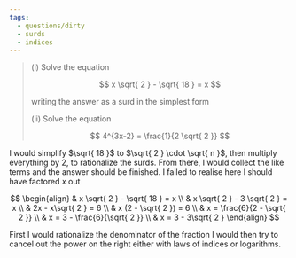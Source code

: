 ```yaml
---
tags:
  - questions/dirty
  - surds
  - indices
---
```


> (i) Solve the equation
> 
> $$
> x \sqrt{ 2 } - \sqrt{ 18 } = x
> $$
> 
> writing the answer as a surd in the simplest form
> 
> (ii) Solve the equation
> 
> $$
> 4^{3x-2} = \frac{1}{2 \sqrt{ 2 }}
> $$

I would simplify $\sqrt{ 18 }$ to $\sqrt{ 2 } \cdot \sqrt{ n }$, then multiply everything by $2$, to rationalize the surds.
From there, I would collect the like terms and the answer should be finished.
I failed to realise here I should have factored $x$ out

$$
\begin{align}
 & x \sqrt{ 2 } - \sqrt{ 18 } = x \\ 
 & x \sqrt{ 2 } - 3 \sqrt{ 2 } = x \\
 & 2x - x\sqrt{ 2 } = 6 \\ 
 & x (2 - \sqrt{ 2 }) = 6 \\ 
 & x = \frac{6}{2 - \sqrt{ 2 }} \\ 
 & x = 3 - \frac{6}{\sqrt{ 2 }} \\ 
 & x = 3 - 3\sqrt{ 2 }
\end{align}
$$

First I would rationalize the denominator of the fraction
I would then try to cancel out the power on the right either with laws of indices or logarithms.

